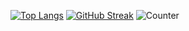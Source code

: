 [![Top Langs](https://github-readme-stats.vercel.app/api/top-langs/?username=reef1447&layout=compact&theme=onedark)](https://github.com/anuraghazra/github-readme-stats)
[![GitHub Streak](http://github-readme-streak-stats.herokuapp.com?user=reef1447&theme=dark&date_format=M%20j%5B%2C%20Y%5D)](https://git.io/streak-stats)
![Counter](https://profile-counter.glitch.me/Neos21/count.svg)
